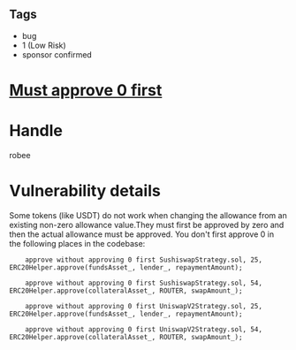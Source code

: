 ## Tags

- bug
- 1 (Low Risk)
- sponsor confirmed

# [Must approve 0 first](https://github.com/code-423n4/2021-12-maple-findings/issues/11) 

# Handle

robee


# Vulnerability details

Some tokens (like USDT) do not work when changing the allowance from an existing non-zero allowance value.They must first be approved by zero and then the actual allowance must be approved. 
You don't first approve 0 in the following places in the codebase: 






        approve without approving 0 first SushiswapStrategy.sol, 25,         ERC20Helper.approve(fundsAsset_, lender_, repaymentAmount);

        approve without approving 0 first SushiswapStrategy.sol, 54,         ERC20Helper.approve(collateralAsset_, ROUTER, swapAmount_);

        approve without approving 0 first UniswapV2Strategy.sol, 25,         ERC20Helper.approve(fundsAsset_, lender_, repaymentAmount);

        approve without approving 0 first UniswapV2Strategy.sol, 54,         ERC20Helper.approve(collateralAsset_, ROUTER, swapAmount_);


